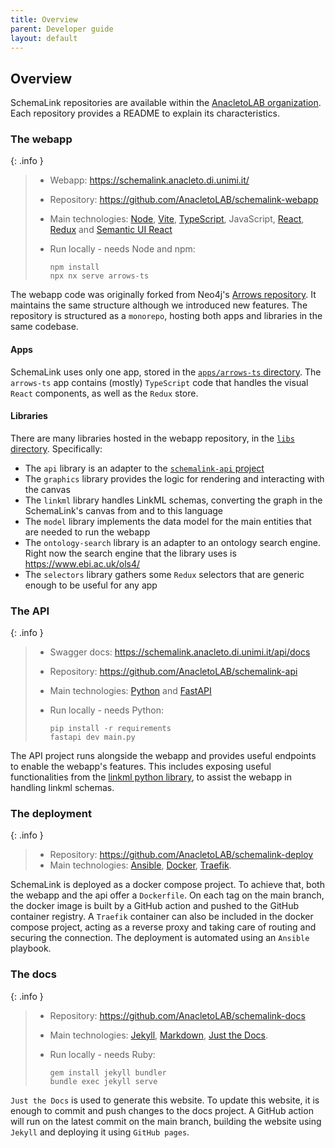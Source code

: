 ```yaml
---
title: Overview
parent: Developer guide
layout: default
---
```


## Overview

SchemaLink repositories are available within the [AnacletoLAB
organization](https://github.com/AnacletoLAB). Each repository provides a README
to explain its characteristics.

### The webapp

{: .info }

> - Webapp: <https://schemalink.anacleto.di.unimi.it/>
> - Repository: <https://github.com/AnacletoLAB/schemalink-webapp>
> - Main technologies: [Node](https://nodejs.org/docs/latest/api/),
>   [Vite](https://vite.dev/guide/),
>   [TypeScript](https://www.typescriptlang.org/docs/), JavaScript,
>   [React](https://react.dev/learn), [Redux](https://redux.js.org/usage/) and
>   [Semantic UI React](https://react.semantic-ui.com/)
> - Run locally - needs Node and npm:
>
>   ```shell
>   npm install
>   npx nx serve arrows-ts
>   ```

The webapp code was originally forked from Neo4j's [Arrows
repository](https://github.com/neo4j-labs/arrows.app). It maintains the same
structure although we introduced new features. The repository is structured as a
`monorepo`, hosting both apps and libraries in the same codebase.

#### Apps

SchemaLink uses only one app, stored in the [`apps/arrows-ts`
directory](https://github.com/AnacletoLAB/schemalink-webapp/tree/main/apps/arrows-ts).
The `arrows-ts` app contains (mostly) `TypeScript` code that handles the
visual `React` components, as well as the `Redux` store.

#### Libraries

There are many libraries hosted in the webapp repository, in the [`libs`
directory](https://github.com/AnacletoLAB/schemalink-webapp/tree/main/libs).
Specifically:

- The `api` library is an adapter to the [`schemalink-api`
  project](https://github.com/AnacletoLAB/schemalink-api)
- The `graphics` library provides the logic for rendering and interacting with
  the canvas
- The `linkml` library handles LinkML schemas, converting the graph in the
  SchemaLink's canvas from and to this language
- The `model` library implements the data model for the main entities that are
  needed to run the webapp
- The `ontology-search` library is an adapter to an ontology search engine.
  Right now the search engine that the library uses is
  <https://www.ebi.ac.uk/ols4/>
- The `selectors` library gathers some `Redux` selectors that are generic
  enough to be useful for any app

### The API

{: .info }

> - Swagger docs: <https://schemalink.anacleto.di.unimi.it/api/docs>
> - Repository: <https://github.com/AnacletoLAB/schemalink-api>
> - Main technologies: [Python](https://docs.python.org/3/) and
>   [FastAPI](https://fastapi.tiangolo.com/)
> - Run locally - needs Python:
>
>   ```shell
>   pip install -r requirements
>   fastapi dev main.py
>   ```

The API project runs alongside the webapp and provides useful endpoints to
enable the webapp's features. This includes exposing useful functionalities from
the [linkml python library](https://pypi.org/project/linkml/), to assist the
webapp in handling linkml schemas.

### The deployment

{: .info }

> - Repository: <https://github.com/AnacletoLAB/schemalink-deploy>
> - Main technologies:
>   [Ansible](https://docs.ansible.com/ansible/latest/index.html),
>   [Docker](https://docs.docker.com/),
>   [Traefik](https://doc.traefik.io/traefik/).

SchemaLink is deployed as a docker compose project. To achieve that, both the
webapp and the api offer a `Dockerfile`. On each tag on the main branch, the
docker image is built by a GitHub action and pushed to the GitHub container
registry. A `Traefik` container can also be included in the docker compose
project, acting as a reverse proxy and taking care of routing and securing the
connection. The deployment is automated using an `Ansible` playbook.

### The docs

{: .info }

> - Repository: <https://github.com/AnacletoLAB/schemalink-docs>
> - Main technologies: [Jekyll](https://jekyllrb.com/docs/),
>   [Markdown](https://www.markdownguide.org/), [Just the
>   Docs](https://just-the-docs.github.io/just-the-docs/).
> - Run locally - needs Ruby:
>
>   ```shell
>   gem install jekyll bundler
>   bundle exec jekyll serve
>   ```

`Just the Docs` is used to generate this website. To update this website, it
is enough to commit and push changes to the docs project. A GitHub action will
run on the latest commit on the main branch, building the website using
`Jekyll` and deploying it using `GitHub pages`.
